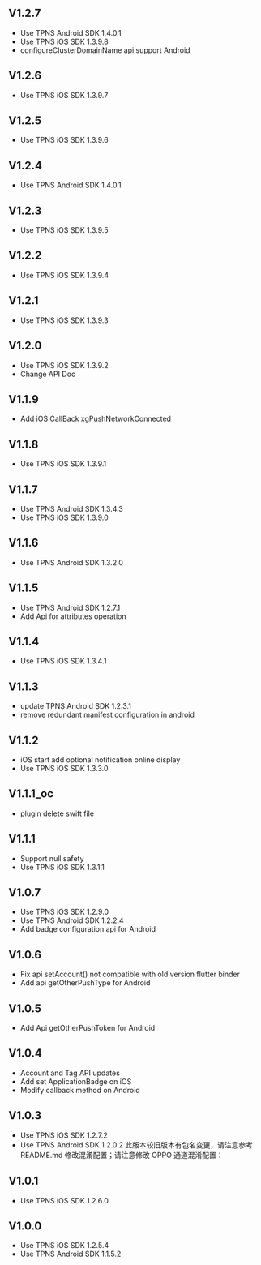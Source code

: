 ## V1.2.7
* Use TPNS Android SDK 1.4.0.1
* Use TPNS iOS SDK 1.3.9.8
* configureClusterDomainName api support Android

## V1.2.6
* Use TPNS iOS SDK 1.3.9.7

## V1.2.5
* Use TPNS iOS SDK 1.3.9.6

## V1.2.4
* Use TPNS Android SDK 1.4.0.1

## V1.2.3
* Use TPNS iOS SDK 1.3.9.5

## V1.2.2
* Use TPNS iOS SDK 1.3.9.4

## V1.2.1
* Use TPNS iOS SDK 1.3.9.3

## V1.2.0
* Use TPNS iOS SDK 1.3.9.2
* Change API Doc

## V1.1.9
* Add iOS CallBack xgPushNetworkConnected

## V1.1.8
* Use TPNS iOS SDK 1.3.9.1

## V1.1.7
* Use TPNS Android SDK 1.3.4.3
* Use TPNS iOS SDK 1.3.9.0

## V1.1.6
* Use TPNS Android SDK 1.3.2.0

## V1.1.5
* Use TPNS Android SDK 1.2.7.1
* Add Api for attributes operation

## V1.1.4
*  Use TPNS iOS SDK 1.3.4.1

## V1.1.3
* update TPNS Android SDK 1.2.3.1
* remove redundant manifest configuration in android

## V1.1.2
* iOS start add optional notification online display
* Use TPNS iOS SDK 1.3.3.0

## V1.1.1_oc

* plugin delete swift file 

## V1.1.1

* Support null safety
* Use TPNS iOS SDK 1.3.1.1

## V1.0.7

* Use TPNS iOS SDK 1.2.9.0
* Use TPNS Android SDK 1.2.2.4
* Add badge configuration api for Android

## V1.0.6
* Fix api setAccount() not compatible with old version flutter binder
* Add api getOtherPushType for Android

## V1.0.5
* Add Api getOtherPushToken for Android

## V1.0.4
* Account and Tag API updates
* Add set ApplicationBadge on iOS
* Modify callback method on Android

## V1.0.3
* Use TPNS iOS SDK 1.2.7.2
* Use TPNS Android SDK 1.2.0.2 此版本较旧版本有包名变更，请注意参考 README.md 修改混淆配置；请注意修改 OPPO 通道混淆配置：

## V1.0.1
* Use TPNS iOS SDK 1.2.6.0

## V1.0.0
* Use TPNS iOS SDK 1.2.5.4
* Use TPNS Android SDK 1.1.5.2